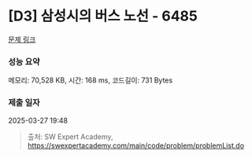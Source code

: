 # [D3] 삼성시의 버스 노선 - 6485 

[문제 링크](https://swexpertacademy.com/main/code/problem/problemDetail.do?contestProbId=AWczm7QaACgDFAWn) 

### 성능 요약

메모리: 70,528 KB, 시간: 168 ms, 코드길이: 731 Bytes

### 제출 일자

2025-03-27 19:48



> 출처: SW Expert Academy, https://swexpertacademy.com/main/code/problem/problemList.do